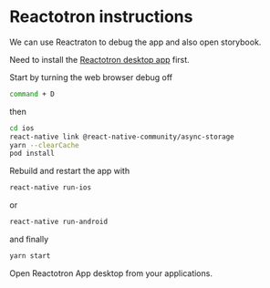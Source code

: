 # Reactotron instructions

We can use Reactraton to debug the app and also open storybook.

Need to install the [Reactotron desktop app](https://github.com/infinitered/reactotron) first.

Start by turning the web browser debug off

``` bash
command + D
```

then

``` bash
cd ios
react-native link @react-native-community/async-storage
yarn --clearCache
pod install
```

Rebuild and restart the app with

``` bash
react-native run-ios
```

or

``` bash
react-native run-android
```

and finally

``` bash
yarn start
```

Open Reactotron App desktop from your applications.
